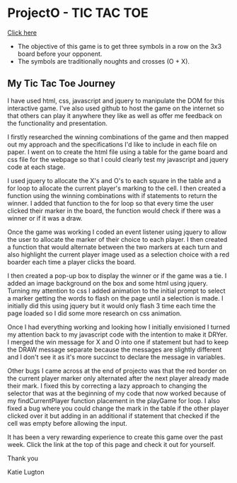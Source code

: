 ProjectO - TIC TAC TOE
===============

[Click here](https://katiezoe.github.io/project0/)

* The objective of this game is to get three symbols in a row on the 3x3 board before your opponent.
* The symbols are traditionally noughts and crosses (O + X).

## My Tic Tac Toe Journey

I have used html, css, javascript and jquery to manipulate the DOM for this interactive game. I've also used github to host the game on the internet so that others can play it anywhere they like as well as offer me feedback on the functionality and presentation.

I firstly researched the winning combinations of the game and then mapped out my approach and the specifications I'd like to include in each file on paper. I went on to create the html file using a table for the game board and css file for the webpage so that I could clearly test my javascript and jquery code at each stage.

I used jquery to allocate the X's and O's to each square in the  table and a for loop to allocate the current player's marking to the cell. I then created a function using the winning combinations with if statements to return the winner. I added that function to the for loop so that every time the user clicked their marker in the board, the function would check if there was a winner or if it was a draw.

Once the game was working I coded an event listener using jquery to allow the user to allocate the marker of their choice to each player. I then created a function that would alternate between the two markers at each turn and also highlight the current player image used as a selection choice with a red boarder each time a player clicks the board.

I then created a pop-up box to display the winner or if the game was a tie. I added an image background on the box and some html using jquery. Turning my attention to css I added animation to the initial prompt to select a marker getting the words to flash on the page until a selection is made. I initially did this using jquery but it would only flash 3 time each time the page loaded so I did some more research on css animation.

Once I had everything working and looking how I initially envisioned I turned my attention back to my javascript code with the intention to make it DRYer. I merged the win message for X and O into one if statement but had to keep the DRAW message separate because the messages are slightly different and I don't see it as it's more succinct to declare the message in variables.

Other bugs I came across at the end of projecto was that the red border on the current player marker only alternated after the next player already made their mark. I fixed this by correcting a lazy approach to changing the selector that was at the beginning of my code that now worked because of my findCurrentPlayer function placement in the playGame for loop. I also fixed a bug where you could change the mark in the table if the other player clicked over it but adding in an additional if statement that checked if the cell was empty before allowing the input.

It has been a very rewarding experience to create this game over the past week. Click the link at the top of this page and check it out for yourself.

Thank you

Katie Lugton
